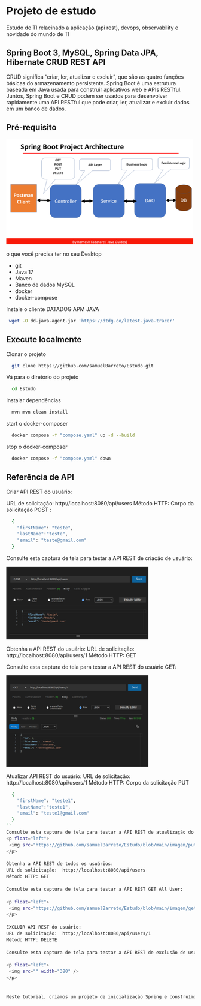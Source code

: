 
# Projeto de estudo 

Estudo de TI relacinado a aplicação (api rest), devops, observability e novidade do mundo de TI



## Spring Boot 3, MySQL, Spring Data JPA, Hibernate CRUD REST API 

CRUD significa “criar, ler, atualizar e excluir”, que são as quatro funções básicas do armazenamento persistente. Spring Boot é uma estrutura baseada em Java usada para construir aplicativos web e APIs RESTful. Juntos, Spring Boot e CRUD podem ser usados ​​para desenvolver rapidamente uma API RESTful que pode criar, ler, atualizar e excluir dados em um banco de dados.


## Pré-requisito

<p float="left">
    <img src="https://github.com/samuelBarreto/Estudo/blob/main/imagem/Spring%20Boot%20Project%20Structure.PNG" width="500" />
</p>

 o que você precisa ter no seu Desktop 
   
   - git
   - Java 17 
   - Maven
   - Banco de dados MySQL
   - docker
   - docker-compose

 Instale o cliente DATADOG APM JAVA 

 ```bash
  wget -O dd-java-agent.jar 'https://dtdg.co/latest-java-tracer'
 ```

## Execute localmente

Clonar o projeto

```bash
  git clone https://github.com/samuelBarreto/Estudo.git
```

Vá para o diretório do projeto

```bash
  cd Estudo
```

Instalar dependências

```bash
  mvn mvn clean install
```

start o docker-composer

```bash
  docker compose -f "compose.yaml" up -d --build
```
stop o docker-composer

```bash
  docker compose -f "compose.yaml" down
```



## Referência de API

Criar API REST do usuário:

URL de solicitação:  http://localhost:8080/api/users
Método HTTP: Corpo da solicitação POST :
```bash
  {
    "firstName": "teste",
    "lastName":"teste",
    "email": "teste@gmail.com"
  }
```
Consulte esta captura de tela para testar a API REST de criação de usuário:

<p float="left">
 <img src="https://github.com/samuelBarreto/Estudo/blob/main/imagem/post_user.png" width="380" />
</p>

Obtenha a API REST do usuário:
URL de solicitação:  http://localhost:8080/api/users/1
Método HTTP: GET

Consulte esta captura de tela para testar a API REST do usuário GET:

<p float="left">
 <img src="https://github.com/samuelBarreto/Estudo/blob/main/imagem/get_user_1.png" width="380" />
</p>

Atualizar API REST do usuário:
URL de solicitação:  http://localhost:8080/api/users/1
Método HTTP:  Corpo da solicitação PUT

```bash
  {
    "firstName": "teste1",
    "lastName":"teste1",
    "email": "teste1@gmail.com"
  }
``
Consulte esta captura de tela para testar a API REST de atualização do usuário:
<p float="left">
 <img src="https://github.com/samuelBarreto/Estudo/blob/main/imagem/put_user_teste1.png" width="380" />
</p>

Obtenha a API REST de todos os usuários:
URL de solicitação:  http://localhost:8080/api/users
Método HTTP: GET

Consulte esta captura de tela para testar a API REST GET All User:

<p float="left">
 <img src="https://github.com/samuelBarreto/Estudo/blob/main/imagem/get_user_all.png" width="380" />
</p>

EXCLUIR API REST do usuário:
URL de solicitação:  http://localhost:8080/api/users/1
Método HTTP: DELETE

Consulte esta captura de tela para testar a API REST de exclusão de usuário:

<p float="left">
 <img src="" width="380" />
</p>


Neste tutorial, criamos um projeto de inicialização Spring e construímos serviços da Web CRUD RESTful usando Spring Boot 3 , Spring Data JPA (Hibernate) e banco de dados MySQL Com Bibliotera cliente do APM do Datadog e tinylog para observability da aplicação 